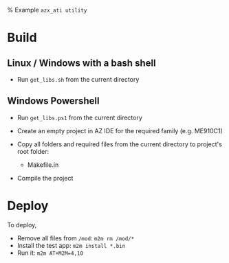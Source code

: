 % Example `azx_ati utility`

# Build

## Linux / Windows with a bash shell

- Run `get_libs.sh` from the current directory

## Windows Powershell

- Run `get_libs.ps1` from the current directory

- Create an empty project in AZ IDE for the required family (e.g. ME910C1)
- Copy all folders and required files from the current directory to project's root folder:
  - Makefile.in
- Compile the project

# Deploy

To deploy,
- Remove all files from `/mod`: `m2m rm /mod/*`
- Install the test app: `m2m install *.bin`
- Run it: `m2m AT+M2M=4,10`
